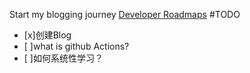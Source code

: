 Start my blogging journey
[Developer Roadmaps](https://roadmap.sh/)
#TODO
- [x]创建Blog
- [ ]what is github Actions?
- [ ]如何系统性学习？